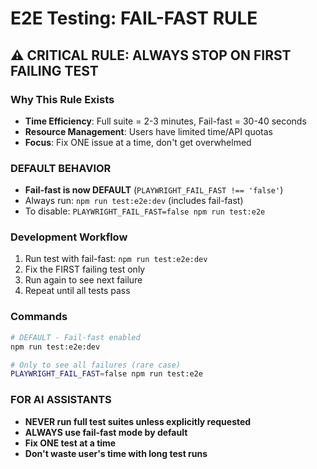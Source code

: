 # E2E Testing: FAIL-FAST RULE

## ⚠️ CRITICAL RULE: ALWAYS STOP ON FIRST FAILING TEST

### Why This Rule Exists
- **Time Efficiency**: Full suite = 2-3 minutes, Fail-fast = 30-40 seconds
- **Resource Management**: Users have limited time/API quotas
- **Focus**: Fix ONE issue at a time, don't get overwhelmed

### DEFAULT BEHAVIOR
- **Fail-fast is now DEFAULT** (`PLAYWRIGHT_FAIL_FAST !== 'false'`)
- Always run: `npm run test:e2e:dev` (includes fail-fast)
- To disable: `PLAYWRIGHT_FAIL_FAST=false npm run test:e2e`

### Development Workflow
1. Run test with fail-fast: `npm run test:e2e:dev`
2. Fix the FIRST failing test only
3. Run again to see next failure
4. Repeat until all tests pass

### Commands
```bash
# DEFAULT - Fail-fast enabled
npm run test:e2e:dev

# Only to see all failures (rare case)
PLAYWRIGHT_FAIL_FAST=false npm run test:e2e
```

### FOR AI ASSISTANTS
- **NEVER run full test suites unless explicitly requested**
- **ALWAYS use fail-fast mode by default**
- **Fix ONE test at a time**
- **Don't waste user's time with long test runs**

